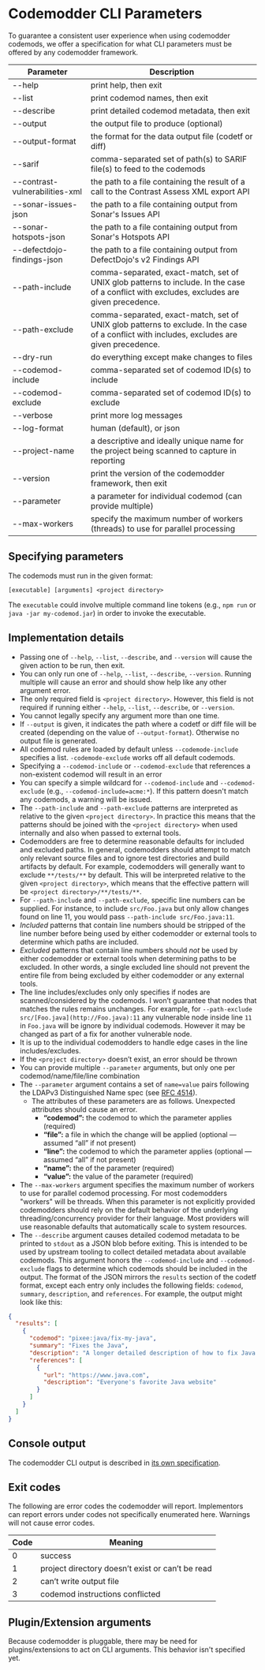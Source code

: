 # Codemodder CLI Parameters

To guarantee a consistent user experience when using codemodder codemods, we offer a specification for what CLI parameters must be offered by any codemodder framework.

| Parameter | Description |
| --------- | ----------- |
| --help            | print help, then exit  |
| --list            | print codemod names, then exit |
| --describe        | print detailed codemod metadata, then exit |
| --output          | the output file to produce (optional) |
| --output-format   | the format for the data output file (codetf or diff) |
| --sarif           | comma-separated set of path(s) to SARIF file(s) to feed to the codemods |
| --contrast-vulnerabilities-xml | the path to a file containing the result of a call to the Contrast Assess XML export API |
| --sonar-issues-json | the path to a file containing output from Sonar's Issues API |
| --sonar-hotspots-json | the path to a file containing output from Sonar's Hotspots API |
| --defectdojo-findings-json | the path to a file containing output from DefectDojo's v2 Findings API |
| --path-include    | comma-separated, exact-match, set of UNIX glob patterns to include. In the case of a conflict with excludes, excludes are given precedence.|
| --path-exclude    | comma-separated, exact-match, set of UNIX glob patterns to exclude. In the case of a conflict with includes, excludes are given precedence.|
| --dry-run         | do everything except make changes to files|
| --codemod-include | comma-separated set of codemod ID(s) to include|
| --codemod-exclude | comma-separated set of codemod ID(s) to exclude|
| --verbose         | print more log messages|
| --log-format      | human (default), or json|
| --project-name    | a descriptive and ideally unique name for the project being scanned to capture in reporting |
| --version         | print the version of the codemodder framework, then exit|
| --parameter       | a parameter for individual codemod (can provide multiple)|
| --max-workers     | specify the maximum number of workers (threads) to use for parallel processing

## Specifying parameters
The codemods must run in the given format:

```
[executable] [arguments] <project directory>
```

The `executable` could involve multiple command line tokens (e.g., `npm run` or `java -jar my-codemod.jar`) in order to invoke the executable.

## Implementation details
- Passing one of `--help`, `--list`, `--describe`, and `--version` will cause the given action to be run, then exit.
- You can only run one of `--help`, `--list`, `--describe`, `--version`. Running multiple will cause an error and should show help like any other argument error.
- The only required field is `<project directory>`. However, this field is not required if running either `--help`, `--list`, `--describe`, or `--version`.
- You cannot legally specify any argument more than one time.
- If `--output` is given, it indicates the path where a codetf or diff file will be created (depending on the value of `--output-format`). Otherwise no output file is generated.
- All codemod rules are loaded by default unless `--codemode-include` specifies a list.  `-codemode-exclude` works off all default codemods.
- Specifying a `--codemod-include` or `--codemod-exclude`  that references a non-existent codemod will result in an error
- You can specify a simple wildcard for `--codemod-include` and `--codemod-exclude` (e.g., `--codemod-include=acme:*`). If this pattern doesn't match any codemods, a warning will be issued.
- The `--path-include` and `--path-exclude` patterns are interpreted as relative to the given `<project directory>`. In practice this means that the patterns should be joined with the `<project directory>` when used internally and also when passed to external tools.
- Codemodders are free to determine reasonable defaults for included and excluded paths. In general, codemodders should attempt to match only relevant source files and to ignore test directories and build artifacts by default. For example, codemodders will generally want to exclude `**/tests/**` by default. This will be interpreted relative to the given `<project directory>`, which means that the effective pattern will be `<project directory>/**/tests/**`.
- For `--path-include` and `--path-exclude`, specific line numbers can be supplied. For instance, to include `src/Foo.java` but only allow changes found on line 11, you would pass `--path-include src/Foo.java:11`.
- *Included* patterns that contain line numbers should be stripped of the line number before being used by either codemodder or external tools to determine which paths are included.
- *Excluded* patterns that contain line numbers should *not* be used by either codemodder or external tools when determining paths to be excluded. In other words, a single excluded line should not prevent the entire file from being excluded by either codemodder or any external tools.
- The line includes/excludes only only specifies if nodes are scanned/considered by the codemods. I won’t guarantee that nodes that matches the rules remains unchanges. For example, for `--path-exclude src/[Foo.java](http://Foo.java):11` any vulnerable node inside line `11` in `Foo.java` will be ignore by individual codemods. However it may be changed as part of a fix for another vulnerable node.
- It is up to the individual codemodders to handle edge cases in the line includes/excludes.
- If the `<project directory>` doesn’t exist, an error should be thrown
- You can provide multiple `--parameter` arguments, but only one per codemod/name/file/line combination
- The `--parameter` argument contains a set of `name=value` pairs following the LDAPv3 Distinguished Name spec (see [RFC 4514](https://datatracker.ietf.org/doc/html/rfc4514.html)).
    - The attributes of these parameters are as follows. Unexpected attributes should cause an error.
        - **“codemod”:** the codemod to which the parameter applies (required)
        - **“file”:** a file in which the change will be applied (optional — assumed “all” if not present)
        - **“line”:** the codemod to which the parameter applies (optional — assumed “all” if not present)
        - **“name”:** the of the parameter (required)
        - **“value”:** the value of the parameter (required)
- The `--max-workers` argument specifies the maximum number of workers to use for parallel codemod processing. For most codemodders "workers" will be threads. When this parameter is not explicitly provided codemodders should rely on the default behavior of the underlying threading/concurrency provider for their language. Most providers will use reasonable defaults that automatically scale to system resources.
- The `--describe` argument causes detailed codemod metadata to be printed to `stdout` as a JSON blob before exiting. This is intended to be used by upstream tooling to collect detailed metadata about available codemods. This argument honors the `--codemod-include` and `--codemod-exclude` flags to determine which codemods should be included in the output. The format of the JSON mirrors the `results` section of the codetf format, except each entry only includes the following fields: `codemod`, `summary`, `description`, and `references`. For example, the output might look like this:
```json
{
  "results": [
    {
      "codemod": "pixee:java/fix-my-java",
      "summary": "Fixes the Java",
      "description": "A longer detailed description of how to fix Java...",
      "references": [
        {
          "url": "https://www.java.com",
          "description": "Everyone's favorite Java website"
        }
      ]
    }
  ]
}
```

## Console output

The codemodder CLI output is described in [its own specification](logging.md).

## Exit codes

The following are error codes the codemodder will report. Implementors can report errors under codes not specifically enumerated here. Warnings will not cause error codes.

| Code | Meaning |
| --- | --- |
| 0 | success |
| 1 | project directory doesn’t exist or can’t be read |
| 2 | can’t write output file |
| 3 | codemod instructions conflicted |


## Plugin/Extension arguments

Because codemodder is pluggable, there may be need for plugins/extensions to act on CLI arguments. This behavior isn't specified yet.
